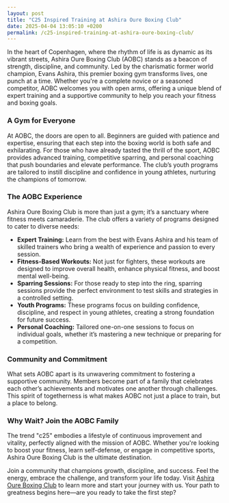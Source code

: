 ```yaml
---
layout: post
title: "C25 Inspired Training at Ashira Oure Boxing Club"
date: 2025-04-04 13:05:10 +0200
permalink: /c25-inspired-training-at-ashira-oure-boxing-club/
---
```



In the heart of Copenhagen, where the rhythm of life is as dynamic as its vibrant streets, Ashira Oure Boxing Club (AOBC) stands as a beacon of strength, discipline, and community. Led by the charismatic former world champion, Evans Ashira, this premier boxing gym transforms lives, one punch at a time. Whether you're a complete novice or a seasoned competitor, AOBC welcomes you with open arms, offering a unique blend of expert training and a supportive community to help you reach your fitness and boxing goals.

### A Gym for Everyone

At AOBC, the doors are open to all. Beginners are guided with patience and expertise, ensuring that each step into the boxing world is both safe and exhilarating. For those who have already tasted the thrill of the sport, AOBC provides advanced training, competitive sparring, and personal coaching that push boundaries and elevate performance. The club’s youth programs are tailored to instill discipline and confidence in young athletes, nurturing the champions of tomorrow.

### The AOBC Experience

Ashira Oure Boxing Club is more than just a gym; it’s a sanctuary where fitness meets camaraderie. The club offers a variety of programs designed to cater to diverse needs:

- **Expert Training:** Learn from the best with Evans Ashira and his team of skilled trainers who bring a wealth of experience and passion to every session.
- **Fitness-Based Workouts:** Not just for fighters, these workouts are designed to improve overall health, enhance physical fitness, and boost mental well-being.
- **Sparring Sessions:** For those ready to step into the ring, sparring sessions provide the perfect environment to test skills and strategies in a controlled setting.
- **Youth Programs:** These programs focus on building confidence, discipline, and respect in young athletes, creating a strong foundation for future success.
- **Personal Coaching:** Tailored one-on-one sessions to focus on individual goals, whether it’s mastering a new technique or preparing for a competition.

### Community and Commitment

What sets AOBC apart is its unwavering commitment to fostering a supportive community. Members become part of a family that celebrates each other’s achievements and motivates one another through challenges. This spirit of togetherness is what makes AOBC not just a place to train, but a place to belong.

### Why Wait? Join the AOBC Family

The trend "c25" embodies a lifestyle of continuous improvement and vitality, perfectly aligned with the mission of AOBC. Whether you're looking to boost your fitness, learn self-defense, or engage in competitive sports, Ashira Oure Boxing Club is the ultimate destination.

Join a community that champions growth, discipline, and success. Feel the energy, embrace the challenge, and transform your life today. Visit [Ashira Oure Boxing Club](https://www.ashiraoure.com/) to learn more and start your journey with us. Your path to greatness begins here—are you ready to take the first step?